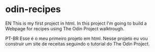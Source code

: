 # odin-recipes
EN
This is my first project in html.
In this project I'm going to build a Webpage for recipes using The Odin Project walktrough.

PT-BR
Esse é o meu primeiro projeto em html.
Nesse projeto eu vou construir um site de receitas seguindo o tutorial do The Odin Project.
